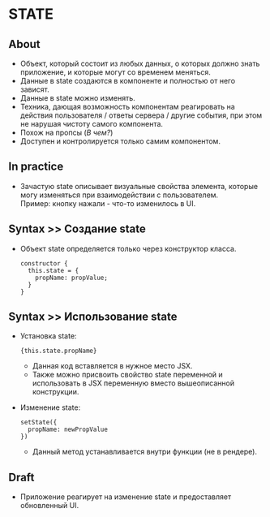 # STATE

## About
- Объект, который состоит из любых данных, о которых должно знать приложение, и которые могут со временем меняться.
- Данные в state создаются в компоненте и полностью от него зависят.
- Данные в state можно изменять.
- Техника, дающая возможность компонентам реагировать на действия пользователя / ответы сервера / другие события, при этом не нарушая чистоту самого компонента.  
- Похож на пропсы (_В чем?_)
- Доступен и контролируется только самим компонентом.

## In practice
- Зачастую state описывает визуальные свойства элемента, которые могу изменяться при взаимодействии с пользователем.  
Пример: кнопку нажали - что-то изменилось в UI.

## Syntax >> Создание state
- Объект state определяется только через конструктор класса.

  ```
  constructor {
    this.state = {
      propName: propValue;
    }
  }
  ```

## Syntax >> Использование state
- Установка state:

  ```
  {this.state.propName}
  ```
  - Данная код вставляется в нужное место JSX.
  - Также можно присвоить свойство state переменной и использовать в JSX переменную вместо вышеописанной конструкции.
- Изменение state:

  ```
  setState({
    propName: newPropValue
  })
  ```
  - Данный метод устанавливается внутри функции (не в рендере).




## Draft
- Приложение реагирует на изменение state и предоставляет обновленный UI.

